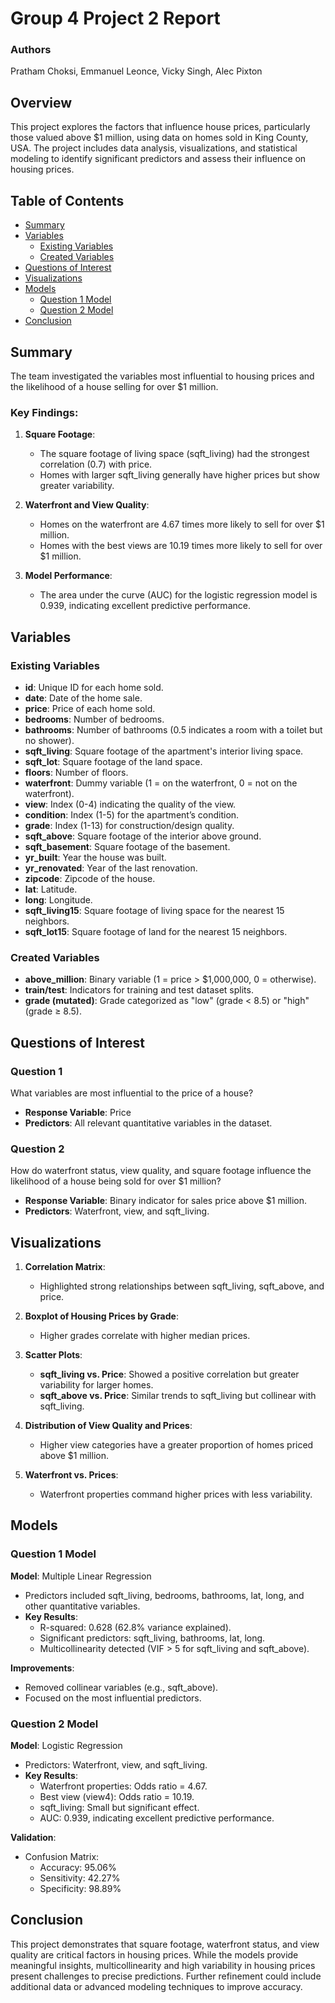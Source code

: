 # Group 4 Project 2 Report

### Authors
Pratham Choksi, Emmanuel Leonce, Vicky Singh, Alec Pixton

## Overview

This project explores the factors that influence house prices, particularly those valued above $1 million, using data on homes sold in King County, USA. The project includes data analysis, visualizations, and statistical modeling to identify significant predictors and assess their influence on housing prices.

## Table of Contents
- [Summary](#summary)
- [Variables](#variables)
  - [Existing Variables](#existing-variables)
  - [Created Variables](#created-variables)
- [Questions of Interest](#questions-of-interest)
- [Visualizations](#visualizations)
- [Models](#models)
  - [Question 1 Model](#question-1-model)
  - [Question 2 Model](#question-2-model)
- [Conclusion](#conclusion)

## Summary

The team investigated the variables most influential to housing prices and the likelihood of a house selling for over $1 million.

### Key Findings:
1. **Square Footage**:
   - The square footage of living space (sqft_living) had the strongest correlation (0.7) with price.
   - Homes with larger sqft_living generally have higher prices but show greater variability.

2. **Waterfront and View Quality**:
   - Homes on the waterfront are 4.67 times more likely to sell for over $1 million.
   - Homes with the best views are 10.19 times more likely to sell for over $1 million.

3. **Model Performance**:
   - The area under the curve (AUC) for the logistic regression model is 0.939, indicating excellent predictive performance.

## Variables

### Existing Variables
- **id**: Unique ID for each home sold.
- **date**: Date of the home sale.
- **price**: Price of each home sold.
- **bedrooms**: Number of bedrooms.
- **bathrooms**: Number of bathrooms (0.5 indicates a room with a toilet but no shower).
- **sqft_living**: Square footage of the apartment's interior living space.
- **sqft_lot**: Square footage of the land space.
- **floors**: Number of floors.
- **waterfront**: Dummy variable (1 = on the waterfront, 0 = not on the waterfront).
- **view**: Index (0-4) indicating the quality of the view.
- **condition**: Index (1-5) for the apartment’s condition.
- **grade**: Index (1-13) for construction/design quality.
- **sqft_above**: Square footage of the interior above ground.
- **sqft_basement**: Square footage of the basement.
- **yr_built**: Year the house was built.
- **yr_renovated**: Year of the last renovation.
- **zipcode**: Zipcode of the house.
- **lat**: Latitude.
- **long**: Longitude.
- **sqft_living15**: Square footage of living space for the nearest 15 neighbors.
- **sqft_lot15**: Square footage of land for the nearest 15 neighbors.

### Created Variables
- **above_million**: Binary variable (1 = price > $1,000,000, 0 = otherwise).
- **train/test**: Indicators for training and test dataset splits.
- **grade (mutated)**: Grade categorized as "low" (grade < 8.5) or "high" (grade ≥ 8.5).

## Questions of Interest

### Question 1
What variables are most influential to the price of a house?
- **Response Variable**: Price
- **Predictors**: All relevant quantitative variables in the dataset.

### Question 2
How do waterfront status, view quality, and square footage influence the likelihood of a house being sold for over $1 million?
- **Response Variable**: Binary indicator for sales price above $1 million.
- **Predictors**: Waterfront, view, and sqft_living.

## Visualizations

1. **Correlation Matrix**:
   - Highlighted strong relationships between sqft_living, sqft_above, and price.

2. **Boxplot of Housing Prices by Grade**:
   - Higher grades correlate with higher median prices.

3. **Scatter Plots**:
   - **sqft_living vs. Price**: Showed a positive correlation but greater variability for larger homes.
   - **sqft_above vs. Price**: Similar trends to sqft_living but collinear with sqft_living.

4. **Distribution of View Quality and Prices**:
   - Higher view categories have a greater proportion of homes priced above $1 million.

5. **Waterfront vs. Prices**:
   - Waterfront properties command higher prices with less variability.

## Models

### Question 1 Model
**Model**: Multiple Linear Regression
- Predictors included sqft_living, bedrooms, bathrooms, lat, long, and other quantitative variables.
- **Key Results**:
  - R-squared: 0.628 (62.8% variance explained).
  - Significant predictors: sqft_living, bathrooms, lat, long.
  - Multicollinearity detected (VIF > 5 for sqft_living and sqft_above).

**Improvements**:
- Removed collinear variables (e.g., sqft_above).
- Focused on the most influential predictors.

### Question 2 Model
**Model**: Logistic Regression
- Predictors: Waterfront, view, and sqft_living.
- **Key Results**:
  - Waterfront properties: Odds ratio = 4.67.
  - Best view (view4): Odds ratio = 10.19.
  - sqft_living: Small but significant effect.
  - AUC: 0.939, indicating excellent predictive performance.

**Validation**:
- Confusion Matrix:
  - Accuracy: 95.06%
  - Sensitivity: 42.27%
  - Specificity: 98.89%

## Conclusion

This project demonstrates that square footage, waterfront status, and view quality are critical factors in housing prices. While the models provide meaningful insights, multicollinearity and high variability in housing prices present challenges to precise predictions. Further refinement could include additional data or advanced modeling techniques to improve accuracy.

